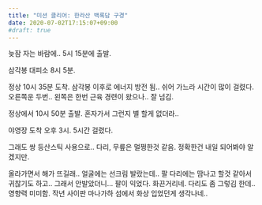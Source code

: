 ```yaml
---
title: "미션 클리어: 한라산 백록담 구경"
date: 2020-07-02T17:15:07+09:00
#draft: true
---
```

늦잠 자는 바람에.. 5시 15분에 출발.

삼각봉 대피소 8시 5분.

정상 10시 35분 도착. 삼각봉 이후로 에너지 방전 됨..
쉬어 가느라 시간이 많이 걸렸다.
오른쪽운 두번.. 왼쪽은 한번 근육 경련이 왔으나.. 잘 넘김.

정상에서 10시 50분 출발. 혼자가서 그런지 별 할게 없더라..

야영장 도착 오후 3시. 5시간 걸렸다.

그래도 쌍 등산스틱 사용으로.. 다리, 무릎은 멀쩡한것 같음.
정확한건 내일 되어봐야 알겠지만.

올라가면서 해가 뜨길래.. 얼굴에는 선크림 발랐는데..
팔 다리에는 땀나고 할것 같아서 귀찮기도 하고..
그래서 안발았더니... 팔이 익었다. 화끈거리네. 
다리도 좀 그렇김 한데.. 영향력 미미함.
작년 사이판 마나가하 섬에서 화상 입었던게 생각나네..
